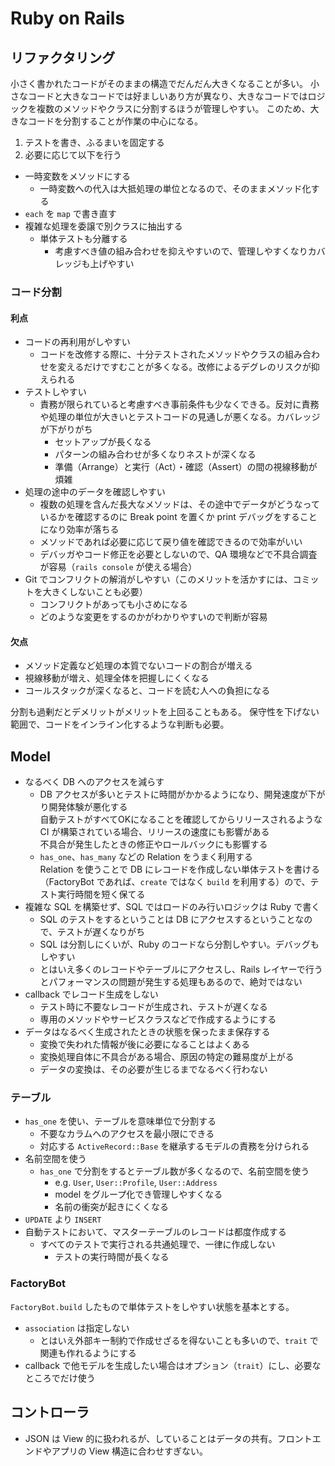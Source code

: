 Ruby on Rails
=============

## リファクタリング

小さく書かれたコードがそのままの構造でだんだん大きくなることが多い。
小さなコードと大きなコードでは好ましいあり方が異なり、大きなコードではロジックを複数のメソッドやクラスに分割するほうが管理しやすい。
このため、大きなコードを分割することが作業の中心になる。

1. テストを書き、ふるまいを固定する
2. 必要に応じて以下を行う
  * 一時変数をメソッドにする
    + 一時変数への代入は大抵処理の単位となるので、そのままメソッド化する
  * `each` を `map` で書き直す
  * 複雑な処理を委譲で別クラスに抽出する
    + 単体テストも分離する
      - 考慮すべき値の組み合わせを抑えやすいので、管理しやすくなりカバレッジも上げやすい

### コード分割

#### 利点

* コードの再利用がしやすい
  + コードを改修する際に、十分テストされたメソッドやクラスの組み合わせを変えるだけですむことが多くなる。改修によるデグレのリスクが抑えられる
* テストしやすい
  + 責務が限られていると考慮すべき事前条件も少なくできる。反対に責務や処理の単位が大きいとテストコードの見通しが悪くなる。カバレッジが下がりがち
    * セットアップが長くなる
    * パターンの組み合わせが多くなりネストが深くなる
    * 準備（Arrange）と実行（Act）・確認（Assert）の間の視線移動が煩雑
* 処理の途中のデータを確認しやすい
  + 複数の処理を含んだ長大なメソッドは、その途中でデータがどうなっているかを確認するのに Break point を置くか print デバッグをすることになり効率が落ちる
  + メソッドであれば必要に応じて戻り値を確認できるので効率がいい
  + デバッガやコード修正を必要としないので、QA 環境などで不具合調査が容易（`rails console` が使える場合）
* Git でコンフリクトの解消がしやすい（このメリットを活かすには、コミットを大きくしないことも必要）
  + コンフリクトがあっても小さめになる
  + どのような変更をするのかがわかりやすいので判断が容易

#### 欠点

* メソッド定義など処理の本質でないコードの割合が増える
* 視線移動が増え、処理全体を把握しにくくなる
* コールスタックが深くなると、コードを読む人への負担になる

分割も過剰だとデメリットがメリットを上回ることもある。
保守性を下げない範囲で、コードをインライン化するような判断も必要。

## Model

* なるべく DB へのアクセスを減らす
  + DB アクセスが多いとテストに時間がかかるようになり、開発速度が下がり開発体験が悪化する  
    自動テストがすべてOKになることを確認してからリリースされるような CI が構築されている場合、リリースの速度にも影響がある  
    不具合が発生したときの修正やロールバックにも影響する
  + `has_one`、`has_many` などの Relation をうまく利用する  
    Relation を使うことで DB にレコードを作成しない単体テストを書ける（FactoryBot であれば、`create` ではなく `build` を利用する）ので、テスト実行時間を短く保てる
* 複雑な SQL を構築せず、SQL ではロードのみ行いロジックは Ruby で書く
  + SQL のテストをするということは DB にアクセスするということなので、テストが遅くなりがち
  + SQL は分割しにくいが、Ruby のコードなら分割しやすい。デバッグもしやすい
  + とはいえ多くのレコードやテーブルにアクセスし、Rails レイヤーで行うとパフォーマンスの問題が発生する処理もあるので、絶対ではない
* callback でレコード生成をしない
  + テスト時に不要なレコードが生成され、テストが遅くなる
  + 専用のメソッドやサービスクラスなどで作成するようにする
* データはなるべく生成されたときの状態を保ったまま保存する
  + 変換で失われた情報が後に必要になることはよくある
  + 変換処理自体に不具合がある場合、原因の特定の難易度が上がる
  + データの変換は、その必要が生じるまでなるべく行わない

### テーブル

* `has_one` を使い、テーブルを意味単位で分割する
  * 不要なカラムへのアクセスを最小限にできる
  * 対応する `ActiveRecord::Base` を継承するモデルの責務を分けられる
* 名前空間を使う
  + `has_one` で分割をするとテーブル数が多くなるので、名前空間を使う
    - e.g. `User`, `User::Profile`, `User::Address`
    - model をグループ化でき管理しやすくなる
    - 名前の衝突が起きにくくなる
* `UPDATE` より `INSERT`
* 自動テストにおいて、マスターテーブルのレコードは都度作成する
  + すべてのテストで実行される共通処理で、一律に作成しない
    - テストの実行時間が長くなる

### FactoryBot

`FactoryBot.build` したもので単体テストをしやすい状態を基本とする。

* `association` は指定しない
  + とはいえ外部キー制約で作成せざるを得ないことも多いので、`trait` で関連も作れるようにする
* callback で他モデルを生成したい場合はオプション（`trait`）にし、必要なところでだけ使う

## コントローラ

* JSON は View 的に扱われるが、していることはデータの共有。フロントエンドやアプリの View 構造に合わせすぎない。
